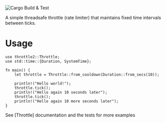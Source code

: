 ![Cargo Build & Test](https://github.com/Holy-Raccoon/throttle2/actions/workflows/ci.yml/badge.svg)

A simple threadsafe throttle (rate limiter) that maintains fixed time intervals between ticks.

# Usage

```
use throttle2::Throttle;
use std::time::{Duration, SystemTime};

fn main() {
    let throttle = Throttle::from_cooldown(Duration::from_secs(10));

    println!("Hello world!");
    throttle.tick();
    println!("Hello again 10 seconds later");
    throttle.tick();
    println!("Hello again 10 more seconds later");
}
```

See [Throttle] documentation and the tests for more examples